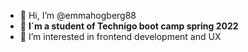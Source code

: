 - 👋 Hi, I’m @emmahogberg88
- 🌱 **I´m a student of Technigo boot camp spring 2022**
- 👀 I’m interested in frontend development and UX

<!---
emmahogberg88/emmahogberg88 is a ✨ special ✨ repository because its `README.md` (this file) appears on your GitHub profile.
You can click the Preview link to take a look at your changes.
--->
